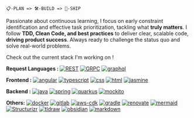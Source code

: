````text
📋-PLAN => 🛠️-BUILD => 🚀-SHIP
````

Passionate about continuous learning, I focus on early constraint identification and effective task prioritization, tackling what <b>truly matters</b>. I follow <b>TDD, Clean Code, and best practices</b> to deliver clear, scalable code, <b>driving product success</b>. Always ready to challenge the status quo and solve real-world problems.

Check out the current stack I'm working on !


<b>Request Languages : </b> 
[![REST](https://img.shields.io/badge/REST-007ACC?style=flat-square&logo=&logoColor=white)](#) [![GRPC](https://img.shields.io/badge/GRPC-00C4B4?style=flat-square&logo=&logoColor=white)](https://grpc.io) [![graphql](https://img.shields.io/badge/Graphql-E10098?style=flat-square&logo=Graphql&logoColor=white)](https://graphql.org)


<b>Frontend :</b>
[![angular](https://img.shields.io/badge/Angular-0F0F11?style=flat-square&logo=Angular&logoColor=white)](https://angular.dev) 
[![typescript](https://img.shields.io/badge/TypeScript-3178C6?style=flat-square&logo=TypeScript&logoColor=white)](https://www.typescriptlang.org)
[![css](https://img.shields.io/badge/CSS-663399?style=flat-square&logo=CSS&logoColor=white)](#)
[![html](https://img.shields.io/badge/HTML-E34F26?style=flat-square&logo=HTML5&logoColor=white)](#)
[![jasmine](https://img.shields.io/badge/Jasmine-8A4182?style=flat-square&logo=Jasmine&logoColor=white)](https://jasmine.github.io)


<b>Backend :</b>
[![java](https://img.shields.io/badge/Java-ED8B00?style=flat-square&logo=&logoColor=white)](https://www.java.com/fr)
[![spring](https://img.shields.io/badge/Spring/Springboot-6DB33F?style=flat-square&logo=Spring&logoColor=white)](https://spring.io)
[![quarkus](https://img.shields.io/badge/Quarkus-4695EB?style=flat-square&logo=Quarkus&logoColor=white)](https://quarkus.io)
[![mockito](https://img.shields.io/badge/Mockito-000000?style=flat-square&logo=&logoColor=white)](https://site.mockito.org)

<b>Others: </b>
[![docker](https://img.shields.io/badge/Docker-2496ED?style=flat-square&logo=Docker&logoColor=white)](https://www.docker.com)
[![gitlab](https://img.shields.io/badge/Gitlab-CI-FC6D26?style=flat-square&logo=Gitlab&logoColor=white)](https://gitlab.com)
[![aws-cdk](https://img.shields.io/badge/AWS-CDK-232F3E?style=flat-square&logo=&logoColor=white)](https://docs.aws.amazon.com/cdk/api/v2)
[![gradle](https://img.shields.io/badge/Gradle-02303A?style=flat-square&logo=Gradle&logoColor=white)](https://gradle.org)
[![renovate](https://img.shields.io/badge/Renovate-308BE3?style=flat-square&logo=Renovate&logoColor=white)](https://docs.renovatebot.com)
[![mermaid](https://img.shields.io/badge/Mermaid-FF3670?style=flat-square&logo=Mermaid&logoColor=white)](https://mermaid.live)
[![Structurizr](https://img.shields.io/badge/Structurizr-1168BD?style=flat-square&logo=&logoColor=white)](https://structurizr.com) 
[![tldraw](https://img.shields.io/badge/tldraw-FAFAFA?style=flat-square&logo=Tldraw&logoColor=black)](https://www.tldraw.com)
[![obsidian](https://img.shields.io/badge/Obsidian-7C3AED?style=flat-square&logo=Obsidian&logoColor=white)](https://obsidian.md)
[![markdown](https://img.shields.io/badge/Markdown-000000?style=flat-square&logo=Markdown&logoColor=white)](#)



